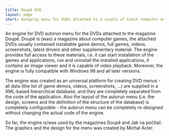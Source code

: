 ```yaml
---
title: Doupě DVD
layout: page
short: Autoplay menu for DVDs attached to a couple of Czech computer magazines.
---
```

An engine for DVD autorun menu for the DVDs attached to the magazine Doupě. Doupě is (was) a magazine about computer games, the attached DVDs usually contained installable game demos, full games, videos, screenshots, latest drivers and other supplementary material. The engine provides full access to these materials, i.e. it can start installation of the games and applications, run and uninstall the installed applications, it contains an image viewer and it is capable of video playback. Moreover, the engine is fully compatible with Windows 98 and all later versions.

The engine was created as an universal platform for creating DVD menus - all data (the list of game demos, videos, screenshots, ...) are supplied in a XML-based hierarchical database, and they are completely separated from the code of the  application. Also the layout of the autorun menu (i.e. the design, screens and the definition of the structure of the database) is completely configurable - the autorun menu can be completely re-designed without changing the actual code of the engine.

So far, the engine is/was used by the magazines Doupě and Jak na počítač. The graphics and the design for the menu was created by Michal Acler.
